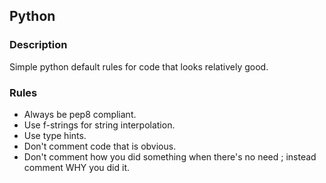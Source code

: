 ## Python

### Description

Simple python default rules for code that looks relatively good.

### Rules

- Always be pep8 compliant.
- Use f-strings for string interpolation.
- Use type hints.
- Don't comment code that is obvious.
- Don't comment how you did something when there's no need ; instead comment WHY you did it.
